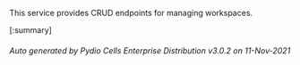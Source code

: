 






This service provides CRUD endpoints for managing workspaces.

[:summary]

###### Auto generated by Pydio Cells Enterprise Distribution v3.0.2 on 11-Nov-2021
